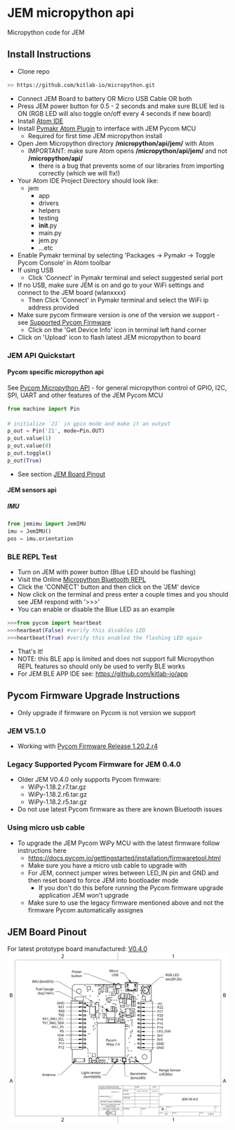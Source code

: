 # JEM micropython api
Micropython code for JEM

## Install Instructions 
- Clone repo
```bash
>> https://github.com/kitlab-io/micropython.git
```
- Connect JEM Board to battery OR Micro USB Cable OR both
- Press JEM power button for 0.5 - 2 seconds and make sure BLUE led is ON (RGB LED will also toggle on/off every 4 seconds if new board)
- Install [Atom IDE](https://atom.io/)
- Install [Pymakr Atom Plugin](https://atom.io/packages/pymakr) to interface with JEM Pycom MCU
   + Required for first time JEM micropython install
- Open Jem Micropython directory **/micropython/api/jem/**  with Atom
   + IMPORTANT: make sure Atom opens **/micropython/api/jem/** and not **/micropython/api/**
      + there is a bug that prevents some of our libraries from importing correctly (which we will fix!)
- Your Atom IDE Project Directory should look like:
   + jem
      + app
      + drivers
      + helpers
      + testing
      + __init__.py
      + main.py
      + jem.py
      + ...etc
- Enable Pymakr terminal by selecting 'Packages -> Pymakr -> Toggle Pycom Console' in Atom toolbar
- If using USB
   + Click 'Connect' in Pymakr terminal and select suggested serial port
- If no USB, make sure JEM is on and go to your WiFi settings and connect to the JEM board (wlanxxxx)
   + Then Click 'Connect' in Pymakr terminal and select the WiFi ip address provided
- Make sure pycom firmware version is one of the version we support - see [Supported Pycom Firmware](https://github.com/kitlab-io/micropython/blob/main/README.md#pycom-firmware-upgrade-instructions)
   + Click on the 'Get Device Info' icon in terminal left hand corner
- Click on 'Upload' icon to flash latest JEM micropython to board

### JEM API Quickstart
#### Pycom specific micropython api
See [Pycom Micropython API](https://docs.pycom.io/firmwareapi/pycom/machine/) - for general micropython control of GPIO, I2C, SPI, UART and other features of the JEM Pycom MCU
```python
from machine import Pin

# initialize `21` in gpio mode and make it an output
p_out = Pin('21', mode=Pin.OUT)
p_out.value(1)
p_out.value(0)
p_out.toggle()
p_out(True)
```
- See section [JEM Board Pinout](https://github.com/kitlab-io/micropython/blob/main/README.md#jem-board-pinout)

#### JEM sensors api
##### IMU
```python
from jemimu import JemIMU
imu = JemIMU()
pos = imu.orientation
```

### BLE REPL Test
- Turn on JEM with power button (Blue LED should be flashing)
- Visit the Online [Micropython Bluetooth REPL](https://glennrub.github.io/webbluetooth/micropython/repl/)
- Click the 'CONNECT' button and then click on the 'JEM' device
- Now click on the terminal and press enter a couple times and you should see JEM respond with '>>>'
- You can enable or disable the Blue LED as an example
```python
>>>from pycom import heartbeat
>>>hearbeat(False) #verify this disables LED
>>>heartbeat(True) #verify this enabled the flashing LED again
```
- That's it!
- NOTE: this BLE app is limited and does not support full Micropython REPL features so should only be used to verify BLE works
- For JEM BLE APP IDE see: https://github.com/kitlab-io/app

## Pycom Firmware Upgrade Instructions
- Only upgrade if firmware on Pycom is not version we support 

### JEM V5.1.0
- Working with [Pycom Firmware Release 1.20.2.r4](https://github.com/pycom/pycom-micropython-sigfox/releases/tag/v1.20.2.r4)

### Legacy Supported Pycom Firmware for JEM 0.4.0
- Older JEM V0.4.0 only supports Pycom firmware:
   + WiPy-1.18.2.r7.tar.gz
   + WiPy-1.18.2.r6.tar.gz
   + WiPy-1.18.2.r5.tar.gz
- Do not use latest Pycom firmware as there are known Bluetooth issues

### Using micro usb cable
- To upgrade the JEM Pycom WiPy MCU with the latest firmware follow instructions here
   + https://docs.pycom.io/gettingstarted/installation/firmwaretool.html
   + Make sure you have a micro usb cable to upgrade with
   + For JEM, connect jumper wires between LED_IN pin and GND and then reset board to force JEM into bootloader mode
      + If you don't do this before running the Pycom firmware upgrade application JEM won't upgrade
   + Make sure to use the legacy firmware mentioned above and not the firmware Pycom automatically assignes 
   
## JEM Board Pinout
For latest prototype board manufactured: [V0.4.0](https://github.com/kitlab-io/electronics/releases/tag/0.4.0)
![Image of JEM Board](docs/pcb-assembly-v0.4.0-image.png)
